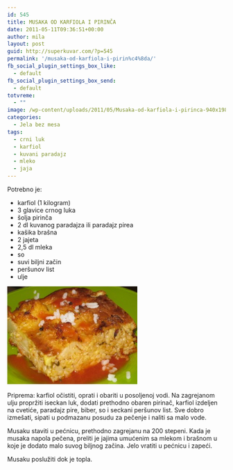 ```yaml
---
id: 545
title: MUSAKA OD KARFIOLA I PIRINČA
date: 2011-05-11T09:36:51+00:00
author: mila
layout: post
guid: http://superkuvar.com/?p=545
permalink: '/musaka-od-karfiola-i-pirin%c4%8da/'
fb_social_plugin_settings_box_like:
  - default
fb_social_plugin_settings_box_send:
  - default
totvreme:
  - ""
image: /wp-content/uploads/2011/05/Musaka-od-karfiola-i-pirinca-940x198.jpg
categories:
  - Jela bez mesa
tags:
  - crni luk
  - karfiol
  - kuvani paradajz
  - mleko
  - jaja
---
```

Potrebno je:

  * karfiol (1 kilogram)
  * 3 glavice crnog luka
  * šolja pirinča
  * 2 dl kuvanog paradajza ili paradajz pirea
  * kašika brašna
  * 2 jajeta
  * 2,5 dl mleka
  * so
  * suvi biljni začin
  * peršunov list
  * ulje

<img class="alignnone size-medium wp-image-4729" title="Musaka od karfiola i pirinca" src="/wp-content/uploads/2011/05/Musaka-od-karfiola-i-pirinca-300x225.jpg" alt="" width="300" height="225" /> 

Priprema: karfiol očistiti, oprati i obariti u posoljenoj vodi. Na zagrejanom ulju propržiti iseckan luk, dodati prethodno obaren pirinač, karfiol izdeljen na cvetiće, paradajz pire, biber, so i seckani peršunov list. Sve dobro izmešati, sipati u podmazanu posudu za pečenje i naliti sa malo vode.

Musaku staviti u pećnicu, prethodno zagrejanu na 200 stepeni. Kada je musaka napola pečena, preliti je jajima umućenim sa mlekom i brašnom u koje je dodato malo suvog biljnog začina. Jelo vratiti u pećnicu i zapeći.

Musaku poslužiti dok je topla.